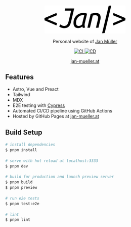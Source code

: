 <p align="center">
  <picture>
    <source media="(prefers-color-scheme: dark)" srcset="/public/og-image-light.svg" width="256">
    <img alt="Logo" src="/public/og-image.svg" width="256">
  </picture>
</p>

<p align="center">
  Personal website of <a href="https://github.com/DerYeger">
    Jan M&uuml;ller
  </a>
</p>

<p align="center">
  <a href="https://github.com/DerYeger/jan-mueller/actions/workflows/ci.yml">
    <img alt="CI" src="https://img.shields.io/github/workflow/status/DerYeger/jan-mueller/CI?label=ci&logo=github&color=#4DC71F">
  </a>
  <a href="https://github.com/DerYeger/jan-mueller/actions/workflows/cd.yml">
    <img alt="CD" src="https://img.shields.io/github/workflow/status/DerYeger/jan-mueller/CD?label=cd&logo=github&color=#4DC71F">
  </a>
</p>

<p align="center">
  <a href="https://jan-mueller.at">
    jan-mueller.at
  </a>
</p>

## Features

- Astro, Vue and Preact
- Tailwind
- MDX
- E2E testing with [Cypress](https://www.cypress.io/)
- Automated CI/CD pipeline using GitHub Actions
- Hosted by GitHub Pages at [jan-mueller.at](https://jan-mueller.at)

## Build Setup

```bash
# install dependencies
$ pnpm install

# serve with hot reload at localhost:3333
$ pnpm dev

# build for production and launch preview server
$ pnpm build
$ pnpm preview

# run e2e tests
$ pnpm test:e2e

# lint
$ pnpm lint
```
